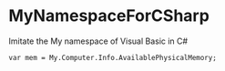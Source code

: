 # MyNamespaceForCSharp
Imitate the My namespace of Visual Basic in C#

```<C#>
var mem = My.Computer.Info.AvailablePhysicalMemory;
```
